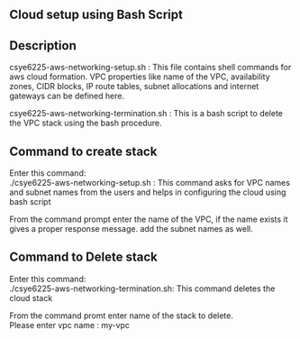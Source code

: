 ## Cloud setup using Bash Script

## Description

csye6225-aws-networking-setup.sh : This file contains shell commands for aws cloud formation. VPC properties like name of the VPC, availability zones, CIDR blocks, IP route tables, subnet allocations and internet gateways can be defined here.

csye6225-aws-networking-termination.sh : This is a bash script to delete the VPC stack using the bash procedure. 


## Command to create stack 
Enter this command: <br>
./csye6225-aws-networking-setup.sh : This command asks for VPC names and subnet names from the users and helps in configuring the cloud using bash script 

From the command prompt enter the name of the VPC, if the name exists it gives a proper response message. add the subnet names as well.

## Command to Delete stack 
Enter this command: <br> 
./csye6225-aws-networking-termination.sh: This command deletes the cloud stack 

From the command promt enter name of the stack to delete. <br>
Please enter vpc name : my-vpc
